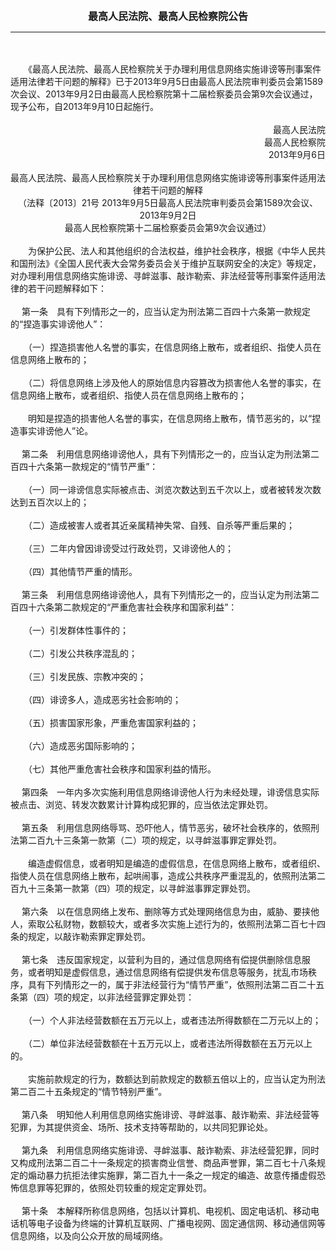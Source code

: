 <div id="div_content"><font color="#760026"></font> <p align="center"><b><font style="font-size:16px;" class="MTitle">最高人民法院、最高人民检察院公告</font></b></p><hr color="red"><br>
<br>
　　《最高人民法院、最高人民检察院关于办理利用信息网络实施诽谤等刑事案件适用法律若干问题的解释》已于2013年9月5日由最高人民法院审判委员会第1589次会议、2013年9月2日由最高人民检察院第十二届检察委员会第9次会议通过，现予公布，自2013年9月10日起施行。<br>
<div align="right"><br>
最高人民法院<br>
最高人民检察院<br>
2013年9月6日<br>
</div><div align="center"><br>
最高人民法院、最高人民检察院关于办理利用信息网络实施诽谤等刑事案件适用法律若干问题的解释<br>
（法释〔2013〕21号 2013年9月5日最高人民法院审判委员会第1589次会议、2013年9月2日<br>
最高人民检察院第十二届检察委员会第9次会议通过）<br>
</div><br>
　　为保护公民、法人和其他组织的合法权益，维护社会秩序，根据《中华人民共和国刑法》《全国人民代表大会常务委员会关于维护互联网安全的决定》等规定，对办理利用信息网络实施诽谤、寻衅滋事、敲诈勒索、非法经营等刑事案件适用法律的若干问题解释如下：<br>
<br>
<font class="TiaoNoA">　 第一条</font>　具有下列情形之一的，应当认定为刑法第二百四十六条第一款规定的“捏造事实诽谤他人”：<br>
<br>
　　（一）捏造损害他人名誉的事实，在信息网络上散布，或者组织、指使人员在信息网络上散布的；<br>
<br>
　　（二）将信息网络上涉及他人的原始信息内容篡改为损害他人名誉的事实，在信息网络上散布，或者组织、指使人员在信息网络上散布的；<br>
<br>
　　明知是捏造的损害他人名誉的事实，在信息网络上散布，情节恶劣的，以“捏造事实诽谤他人”论。<br>
<br><font class="TiaoNoA">　 第二条</font>　利用信息网络诽谤他人，具有下列情形之一的，应当认定为刑法第二百四十六条第一款规定的“情节严重”：<br>
<br>
　　（一）同一诽谤信息实际被点击、浏览次数达到五千次以上，或者被转发次数达到五百次以上的；<br>
<br>
　　（二）造成被害人或者其近亲属精神失常、自残、自杀等严重后果的；<br>
<br>
　　（三）二年内曾因诽谤受过行政处罚，又诽谤他人的；<br>
<br>
　　（四）其他情节严重的情形。<br>
<br><font class="TiaoNoA">　 第三条</font>　利用信息网络诽谤他人，具有下列情形之一的，应当认定为刑法第二百四十六条第二款规定的“严重危害社会秩序和国家利益”：<br>
<br>
　　（一）引发群体性事件的；<br>
<br>
　　（二）引发公共秩序混乱的；<br>
<br>
　　（三）引发民族、宗教冲突的；<br>
<br>
　　（四）诽谤多人，造成恶劣社会影响的；<br>
<br>
　　（五）损害国家形象，严重危害国家利益的；<br>
<br>
　　（六）造成恶劣国际影响的；<br>
<br>
　　（七）其他严重危害社会秩序和国家利益的情形。<br>
<br><font class="TiaoNoA">　 第四条</font>　一年内多次实施利用信息网络诽谤他人行为未经处理，诽谤信息实际被点击、浏览、转发次数累计计算构成犯罪的，应当依法定罪处罚。<br>
<br><font class="TiaoNoA">　 第五条</font>　利用信息网络辱骂、恐吓他人，情节恶劣，破坏社会秩序的，依照刑法第二百九十三条第一款第（二）项的规定，以寻衅滋事罪定罪处罚。<br>
<br>
　　编造虚假信息，或者明知是编造的虚假信息，在信息网络上散布，或者组织、指使人员在信息网络上散布，起哄闹事，造成公共秩序严重混乱的，依照刑法第二百九十三条第一款第（四）项的规定，以寻衅滋事罪定罪处罚。<br>
<br><font class="TiaoNoA">　 第六条</font>　以在信息网络上发布、删除等方式处理网络信息为由，威胁、要挟他人，索取公私财物，数额较大，或者多次实施上述行为的，依照刑法第二百七十四条的规定，以敲诈勒索罪定罪处罚。<br>
<br><font class="TiaoNoA">　 第七条</font>　违反国家规定，以营利为目的，通过信息网络有偿提供删除信息服务，或者明知是虚假信息，通过信息网络有偿提供发布信息等服务，扰乱市场秩序，具有下列情形之一的，属于非法经营行为“情节严重”，依照刑法第二百二十五条第（四）项的规定，以非法经营罪定罪处罚：<br>
<br>
　　（一）个人非法经营数额在五万元以上，或者违法所得数额在二万元以上的；<br>
<br>
　　（二）单位非法经营数额在十五万元以上，或者违法所得数额在五万元以上的。<br>
<br>
　　实施前款规定的行为，数额达到前款规定的数额五倍以上的，应当认定为刑法第二百二十五条规定的“情节特别严重”。<br>
<br><font class="TiaoNoA">　 第八条</font>　明知他人利用信息网络实施诽谤、寻衅滋事、敲诈勒索、非法经营等犯罪，为其提供资金、场所、技术支持等帮助的，以共同犯罪论处。<br>
<br><font class="TiaoNoA">　 第九条</font>　利用信息网络实施诽谤、寻衅滋事、敲诈勒索、非法经营犯罪，同时又构成刑法第二百二十一条规定的损害商业信誉、商品声誉罪，第二百七十八条规定的煽动暴力抗拒法律实施罪，第二百九十一条之一规定的编造、故意传播虚假恐怖信息罪等犯罪的，依照处罚较重的规定定罪处罚。<br>
<br><font class="TiaoNoA">　 第十条</font>　本解释所称信息网络，包括以计算机、电视机、固定电话机、移动电话机等电子设备为终端的计算机互联网、广播电视网、固定通信网、移动通信网等信息网络，以及向公众开放的局域网络。<br>
<br><br>
</div>